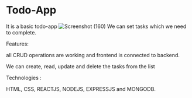 # Todo-App

It is a basic todo-app
![Screenshot (160)](https://user-images.githubusercontent.com/78264061/204038148-3527c4a4-7316-4ae2-848d-bd5598d4623a.png)
We can set tasks which we need to complete.








Features:




all CRUD operations are working and frontend is connected to backend.






We can create, read, update and delete the tasks from the list







Technologies :





HTML, CSS, REACTJS, NODEJS, EXPRESSJS and MONGODB.
